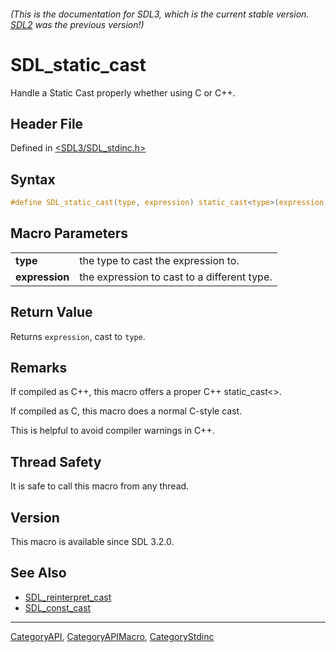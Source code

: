 ###### (This is the documentation for SDL3, which is the current stable version. [SDL2](https://wiki.libsdl.org/SDL2/) was the previous version!)
# SDL_static_cast

Handle a Static Cast properly whether using C or C++.

## Header File

Defined in [<SDL3/SDL_stdinc.h>](https://github.com/libsdl-org/SDL/blob/main/include/SDL3/SDL_stdinc.h)

## Syntax

```c
#define SDL_static_cast(type, expression) static_cast<type>(expression)  /* or `((type)(expression))` in C */
```

## Macro Parameters

|                |                                             |
| -------------- | ------------------------------------------- |
| **type**       | the type to cast the expression to.         |
| **expression** | the expression to cast to a different type. |

## Return Value

Returns `expression`, cast to `type`.

## Remarks

If compiled as C++, this macro offers a proper C++ static_cast<>.

If compiled as C, this macro does a normal C-style cast.

This is helpful to avoid compiler warnings in C++.

## Thread Safety

It is safe to call this macro from any thread.

## Version

This macro is available since SDL 3.2.0.

## See Also

- [SDL_reinterpret_cast](SDL_reinterpret_cast)
- [SDL_const_cast](SDL_const_cast)

----
[CategoryAPI](CategoryAPI), [CategoryAPIMacro](CategoryAPIMacro), [CategoryStdinc](CategoryStdinc)

